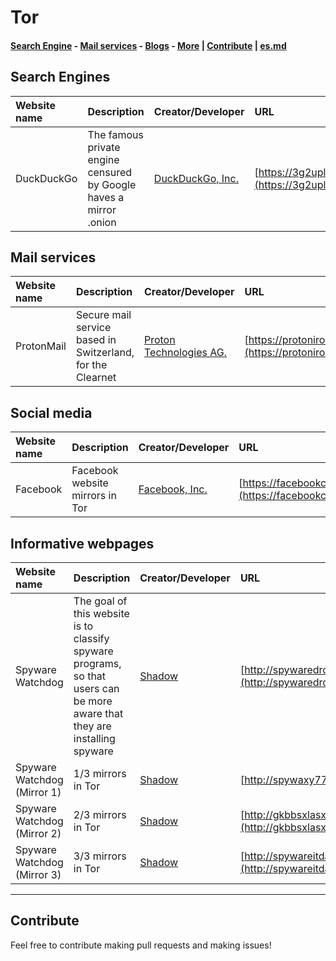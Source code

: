 # Tor
#### [Search Engine](#search-engines) - [Mail services](#mail-services) - [Blogs](#blogs) - [More](#more) | [Contribute](#contribute) | [es.md](es.md)
## Search Engines
|Website name|Description|Creator/Developer|URL|Haves HTTPS?|Alert|
|:-|:-|:-|:-|:-:|:-|
|DuckDuckGo|The famous private engine censured by Google haves a mirror .onion|[DuckDuckGo, Inc.](https://duckduckgo.com/about)|[https://3g2upl4pq6kufc4m.onion](https://3g2upl4pq6kufc4m.onion)|✅||
## Mail services
|Website name|Description|Creator/Developer|URL|Haves HTTPS?|Alert|
|:-|:-|:-|:-|:-:|:-|
|ProtonMail|Secure mail service based in Switzerland, for the Clearnet|[Proton Technologies AG.](https://protonmail.com/about)|[https://protonirockerxow.onion](https://protonirockerxow.onion)|✅||
## Social media
|Website name|Description|Creator/Developer|URL|Haves HTTPS?|Alert|
|:-|:-|:-|:-|:-:|:-|
|Facebook|Facebook website mirrors in Tor|[Facebook, Inc.](https://about.fb.com)|[https://facebookcorewwwi.onion](https://facebookcorewwwi.onion)|✅||
## Informative webpages
|Website name|Description|Creator/Developer|URL|Haves HTTPS?|Alert|
|:-|:-|:-|:-|:-:|:-|
|Spyware Watchdog|The goal of this website is to classify spyware programs, so that users can be more aware that they are installing spyware|[Shadow](https://codeberg.org/shadow)|[http://spywaredrcdg5krvjnukp3vbdwiqcv3zwbrcg6qh27kiwecm4qyfphid.onion](http://spywaredrcdg5krvjnukp3vbdwiqcv3zwbrcg6qh27kiwecm4qyfphid.onion)|❎||
|Spyware Watchdog (Mirror 1)|1/3 mirrors in Tor|[Shadow](https://codeberg.org/shadow)|[http://spywaxy77egeozv2.onion](http://spywaxy77egeozv2.onion)|❎||
|Spyware Watchdog (Mirror 2)|2/3 mirrors in Tor|[Shadow](https://codeberg.org/shadow)|[http://gkbbsxlasxsp3ygjbvctg4xieefugxdmbl4q7xgrxpy5izrhnrqkxryd.onion](http://gkbbsxlasxsp3ygjbvctg4xieefugxdmbl4q7xgrxpy5izrhnrqkxryd.onion)|❎||
|Spyware Watchdog (Mirror 3)|3/3 mirrors in Tor|[Shadow](https://codeberg.org/shadow)|[http://spywareitdaiuyfo2sqb5vsg7mek5cjabdr73luhnda57t2hyuzg7yyd.onion](http://spywareitdaiuyfo2sqb5vsg7mek5cjabdr73luhnda57t2hyuzg7yyd.onion)|❎||

-----

## Contribute
Feel free to contribute making pull requests and making issues!
